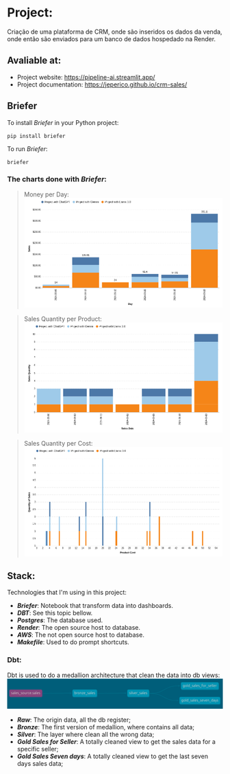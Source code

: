 # Project:

Criação de uma plataforma de CRM, onde são inseridos os dados da venda, onde então são enviados para um banco de dados hospedado na Render.


## Avaliable at:

* Project website: https://pipeline-ai.streamlit.app/
* Project documentation: https://jeperico.github.io/crm-sales/


## Briefer

To install _Briefer_ in your Python project:
```
pip install briefer
```
To run _Briefer_:

```
briefer
```

### The charts done with _Briefer_:
> Money per Day:
![Money per Day](charts/money-per-day.png)

> Sales Quantity per Product:
![Sales Quantity per Product](charts/sales-quantity-per-product.png)

> Sales Quantity per Cost:
![Sales Quantity per Cost](charts/sales-quantity-per-cost.png)


## Stack:
Technologies that I'm using in this project:

* ***Briefer***: Notebook that transform data into dashboards.
* ***DBT***: See this topic bellow.
* ***Postgres***: The database used.
* ***Render***: The open source host to database.
* ***AWS***: The not open source host to database.
* ***Makefile***: Used to do prompt shortcuts.

### Dbt:

Dbt is used to do a medallion architecture that clean the data into db views:
![Medallion Architecture](charts/medallion-architecture.png)

* ***Raw***: The origin data, all the db register;
* ***Bronze***: The first version of medallion, where contains all data;
* ***Silver***: The layer where clean all the wrong data;
* ***Gold Sales for Seller***: A totally cleaned view to get the sales data for a specific seller;
* ***Gold Sales Seven days***: A totally cleaned view to get the last seven days sales data;
